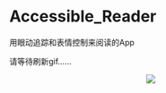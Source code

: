 # Accessible_Reader


用眼动追踪和表情控制来阅读的App

请等待刷新gif……
<div align=center>
<img src=asset/eye.gif />
</div>


